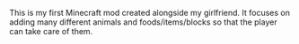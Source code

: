 This is my first Minecraft mod created alongside my girlfriend. It focuses on adding many different animals and foods/items/blocks so that the player can take care of them.
